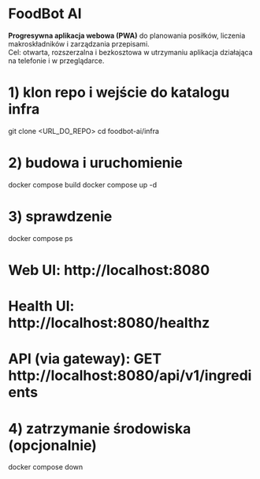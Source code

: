# FoodBot AI

**Progresywna aplikacja webowa (PWA)** do planowania posiłków, liczenia makroskładników i zarządzania przepisami.  
Cel: otwarta, rozszerzalna i bezkosztowa w utrzymaniu aplikacja działająca na telefonie i w przeglądarce.

# 1) klon repo i wejście do katalogu infra
git clone <URL_DO_REPO>
cd foodbot-ai/infra

# 2) budowa i uruchomienie
docker compose build
docker compose up -d

# 3) sprawdzenie
docker compose ps
# Web UI:    http://localhost:8080
# Health UI: http://localhost:8080/healthz
# API (via gateway): GET http://localhost:8080/api/v1/ingredients

# 4) zatrzymanie środowiska (opcjonalnie)
docker compose down
